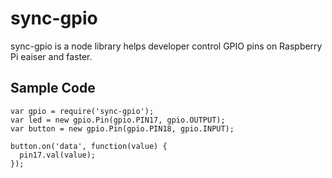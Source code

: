 # sync-gpio
sync-gpio is a node library helps developer control GPIO pins on Raspberry Pi eaiser and faster.

## Sample Code
```
var gpio = require('sync-gpio');
var led = new gpio.Pin(gpio.PIN17, gpio.OUTPUT);
var button = new gpio.Pin(gpio.PIN18, gpio.INPUT);

button.on('data', function(value) {
  pin17.val(value);
});
```
